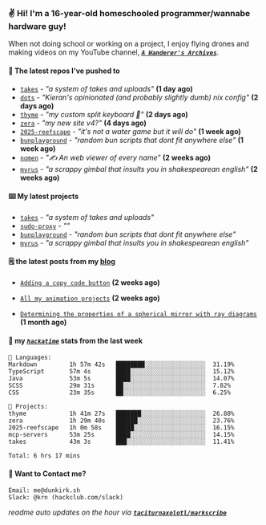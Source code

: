### ✌️ Hi! I'm a 16-year-old homeschooled programmer/wannabe hardware guy!

When not doing school or working on a project, I enjoy flying drones and making videos on my YouTube channel, [**_`A Wanderer's Archives`_**](https://youtube.com/@wanderer.archives).

#### 👷 The latest repos I've pushed to

- [`takes`](https://github.com/taciturnaxolotl/takes) - _"a system of takes and uploads"_ **(1 day ago)**
- [`dots`](https://github.com/taciturnaxolotl/dots) - _"Kieran's opinionated (and probably slightly dumb) nix config"_ **(2 days ago)**
- [`thyme`](https://github.com/taciturnaxolotl/thyme) - _"my custom split keyboard 🫶"_ **(2 days ago)**
- [`zera`](https://github.com/taciturnaxolotl/zera) - _"my new site v4?"_ **(4 days ago)**
- [`2025-reefscape`](https://github.com/df1317/2025-reefscape) - _"it's not a water game but it will do"_ **(1 week ago)**
- [`bunplayground`](https://github.com/taciturnaxolotl/bunplayground) - _"random bun scripts that dont fit anywhere else"_ **(1 week ago)**
- [`nomen`](https://github.com/aramshiva/nomen) - _"✍️ An web viewer of every name"_ **(2 weeks ago)**
- [`myrus`](https://github.com/taciturnaxolotl/myrus) - _"a scrappy gimbal that insults you in shakespearean english"_ **(2 weeks ago)**

#### ⌨️ My latest projects

- [`takes`](https://github.com/taciturnaxolotl/takes) - _"a system of takes and uploads"_
- [`sudo-proxy`](https://github.com/taciturnaxolotl/sudo-proxy) - _""_
- [`bunplayground`](https://github.com/taciturnaxolotl/bunplayground) - _"random bun scripts that dont fit anywhere else"_
- [`myrus`](https://github.com/taciturnaxolotl/myrus) - _"a scrappy gimbal that insults you in shakespearean english"_

#### 🗒️ the latest posts from my [blog](https://dunkirk.sh)

- [`Adding a copy code button`](https://dunkirk.sh/blog/adding-a-copy-button/) **(2 weeks ago)**

- [`All my animation projects`](https://dunkirk.sh/blog/my-animations/) **(2 weeks ago)**

- [`Determining the properties of a spherical mirror with ray diagrams`](https://dunkirk.sh/blog/spherical-ray-diagrams/) **(1 month ago)**



#### 📡 my [_`hackatime`_](https://waka.hackclub.com) stats from the last week

```text
💾 Languages:
Markdown         1h 57m 42s   ████████░░░░░░░░░░░░░░░░░  31.19%
TypeScript       57m 4s       ████░░░░░░░░░░░░░░░░░░░░░  15.12%
Java             53m 5s       ████░░░░░░░░░░░░░░░░░░░░░  14.07%
SCSS             29m 31s      ██░░░░░░░░░░░░░░░░░░░░░░░  7.82%
CSS              23m 35s      ██░░░░░░░░░░░░░░░░░░░░░░░  6.25%

💼 Projects:
thyme            1h 41m 27s   ███████░░░░░░░░░░░░░░░░░░  26.88%
zera             1h 29m 40s   ██████░░░░░░░░░░░░░░░░░░░  23.76%
2025-reefscape   1h 0m 58s    █████░░░░░░░░░░░░░░░░░░░░  16.15%
mcp-servers      53m 25s      ████░░░░░░░░░░░░░░░░░░░░░  14.15%
takes            43m 3s       ███░░░░░░░░░░░░░░░░░░░░░░  11.41%

Total: 6 hrs 17 mins
```

#### 📮 Want to Contact me?

```text
Email: me@dunkirk.sh
Slack: @krn (hackclub.com/slack)
```

_readme auto updates on the hour via [**`taciturnaxolotl/markscribe`**](https://github.com/taciturnaxolotl/markscribe)_
